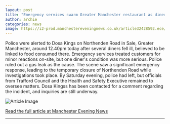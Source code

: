 ```yaml
---
layout: post
title: "Emergency services swarm Greater Manchester restaurant as diners taken ill 'after eating food'"
author: archie
categories: news
image: https://i2-prod.manchestereveningnews.co.uk/article32428592.ece/ALTERNATES/s1200/0_JSR_MEN_060925sale_01JPG.jpg
---
```

Police were alerted to Dosa Kings on Northenden Road in Sale, Greater Manchester, around 12.40pm today after several diners fell ill, believed to be linked to food consumed there. Emergency services treated customers for minor reactions on-site, but one diner's condition was more serious. Police ruled out a gas leak as the cause. The scene saw a significant emergency response, leading to the temporary closure of Northenden Road while investigations took place. By Saturday evening, police had left, but officials from Trafford Council and the Health and Safety Executive remained to oversee matters. Dosa Kingss has been contacted for a comment regarding the incident, and inquiries are still underway.

![Article Image](https://i2-prod.manchestereveningnews.co.uk/article32428592.ece/ALTERNATES/s1200/0_JSR_MEN_060925sale_01JPG.jpg)

[Read the full article at Manchester Evening News](https://www.manchestereveningnews.co.uk/news/greater-manchester-news/emergency-services-swarm-greater-manchester-32428923)

---
